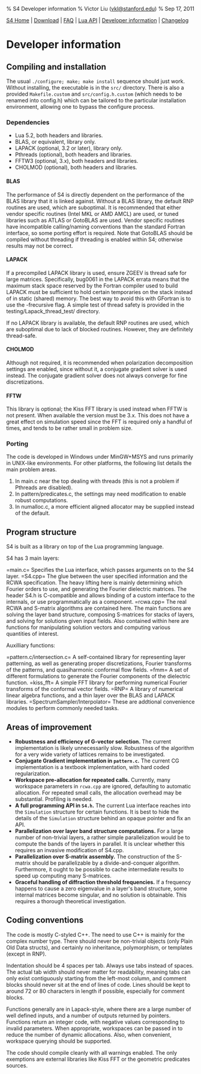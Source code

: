 % S4 Developer information
% Victor Liu (vkl@stanford.edu)
% Sep 17, 2011
<style type="text/css">
@import url(s4.css);
</style>

[S4 Home](index.html) | [Download](download.html) | [FAQ](faq.html) | [Lua API](s4_lua_api.html) | [Developer information](dev_info.html) | [Changelog](changelog.html)

# Developer information

## Compiling and installation

The usual `./configure; make; make install` sequence should just work. Without installing, the executable is in the `src/` directory.
There is also a provided `Makefile.custom` and `src/config.h.custom` (which needs to be renamed into config.h) which can be tailored to the particular installation environment, allowing one to bypass the configure process.

### Dependencies
* Lua 5.2, both headers and libraries.
* BLAS, or equivalent, library only.
* LAPACK (optional, 3.2 or later), library only.
* Pthreads (optional), both headers and libraries.
* FFTW3 (optional, 3.x), both headers and libraries.
* CHOLMOD (optional), both headers and libraries.

#### BLAS
The performance of S4 is directly dependent on the performance of the BLAS
library that it is linked against. Without a BLAS library, the default RNP
routines are used, which are suboptimal. It is recommended that either
vendor specific routines (Intel MKL or AMD AMCL) are used, or tuned
libraries such as ATLAS or GotoBLAS are used. Vendor specific routines have
incompatible calling/naming conventions than the standard Fortran interface,
so some porting effort is required. Note that GotoBLAS should be compiled
without threading if threading is enabled within S4; otherwise results may
not be correct.

#### LAPACK
If a precompiled LAPACK library is used, ensure ZGEEV is thread safe for
large matrices. Specifically, bug0061 in the LAPACK errata means that the
maximum stack space reserved by the Fortran compiler used to build LAPACK
must be sufficient to hold certain temporaries on the stack instead of in
static (shared) memory. The best way to avoid this with GFortran is to use
the -frecursive flag. A simple test of thread safety is provided in the
testing/Lapack_thread_test/ directory.

If no LAPACK library is available, the default RNP routines are used, which
are suboptimal due to lack of blocked routines. However, they are definitely
thread-safe.

#### CHOLMOD
Although not required, it is recommended when polarization decomposition
settings are enabled, since without it, a conjugate gradient solver is used
instead. The conjugate gradient solver does not always converge for fine
discretizations.

#### FFTW
This library is optional; the Kiss FFT library is used instead when FFTW
is not present. When available the version must be 3.x. This does not have
a great effect on simulation speed since the FFT is required only a handful
of times, and tends to be rather small in problem size.

### Porting

The code is developed in Windows under MinGW+MSYS and runs primarily in UNIX-like environments. For other platforms, the following list details the main problem areas.

1. In main.c near the top dealing with threads (this is not a problem if Pthreads are disabled).
2. In pattern/predicates.c, the settings may need modification to enable robust computations.
3. In numalloc.c, a more efficient aligned allocator may be supplied instead of the default.

## Program structure

S4 is built as a library on top of the Lua programming language.

S4 has 3 main layers:

=main.c=
	Specifies the Lua interface, which passes arguments on to the S4 layer.
=S4.cpp=
	The glue between the user specified information and the RCWA
	specification. The heavy lifting here is mainly determining which
	Fourier orders to use, and generating the Fourier dielectric matrices.
	The header S4.h is C-compatible and allows binding of a custom
	interface to the internals, or use programmatically as a component.
=rcwa.cpp=
	The real RCWA and S-matrix algorithms are contained here. The main
	functions are solving the layer band structure, composing S-matrices
	for stacks of layers, and solving for solutions given input fields.
	Also contained within here are functions for manipulating solution
	vectors and computing various quantities of interest.

Auxilliary functions:

=pattern.c/intersection.c=
	A self-contained library for representing layer patterning, as well as
	generating proper discretizations, Fourier transforms of the patterns,
	and quasiharmonic conformal flow fields.
=fmm=
	A set of different formulations to generate the Fourier components of
	the dielectric function.
=kiss_fft=
	A simple FFT library for performing numerical Fourier transforms of the
	conformal vector fields.
=RNP=
	A library of numerical linear algebra functions, and a thin layer over
	the BLAS and LAPACK libraries.
=SpectrumSampler/Interpolator=
	These are addtional convenience modules to perform commonly needed tasks.

## Areas of improvement

* **Robustness and efficiency of G-vector selection.** The current
  implementation is likely unnecessarily slow. Robustness of the algorithm
  for a very wide variety of lattices remains to be investigated.
* **Conjugate Gradient implementation in `pattern.c`.** The current CG
  implementation is a textbook implementation, with hard coded regularization.
* **Workspace pre-allocation for repeated calls.** Currently, many workspace
  parameters in `rcwa.cpp` are ignored, defaulting to automatic allocation.
  For repeated small calls, the allocation overhead may be substantial.
  Profiling is needed.
* **A full programming API in `S4.h`.** The current Lua interface reaches
  into the `Simulation` structure for certain functions. It is best to hide
  the details of the `Simulation` structure behind an opaque pointer and fix
  an API.
* **Parallelization over layer band structure computations.** For a large
  number of non-trivial layers, a rather simple parallelization would be to
  compute the bands of the layers in parallel. It is unclear whether this
  requires an invasive modification of S4.cpp.
* **Parallelization over S-matrix assembly.** The construction of the
  S-matrix should be parallelizable by a divide-and-conquer algorithm.
  Furthermore, it ought to be possible to cache intermediate results to
  speed up computing many S-matrices.
* **Graceful handling of diffraction threshold frequencies.** If a frequency
  happens to cause a zero eigenvalue in a layer's band structure, some
  internal matrices become singular, and no solution is obtainable. This
  requires a thorough theoretical investigation.

## Coding conventions

The code is mostly C-styled C++. The need to use C++ is mainly for the complex number type. There should never be non-trivial objects (only Plain Old Data structs), and certainly no inheritance, polymorphism, or templates (except in RNP).

Indentation should be 4 spaces per tab. Always use tabs instead of spaces. The actual tab width should never matter for readability, meaning tabs can only exist contiguously starting from the left-most column, and comment blocks should never sit at the end of lines of code. Lines should be kept to around 72 or 80 characters in length if possible, especially for comment blocks.

Functions generally are in Lapack-style, where there are a large number of well defined inputs, and a number of outputs returned by pointers. Functions return an integer code, with negative values corresponding to invalid parameters. When appropriate, workspaces can be passed in to reduce the number of dynamic allocations. Also, when convenient, workspace querying should be supported.

The code should compile cleanly with all warnings enabled. The only exemptions are external libraries like Kiss FFT or the geometric predicates sources.
